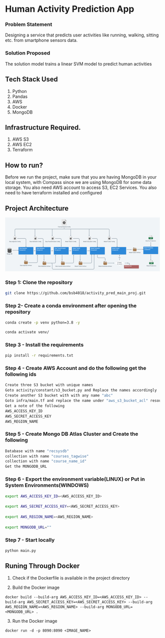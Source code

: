 # Human Activity Prediction App

### Problem Statement
Designing a service that predicts user activities like running, walking, sitting etc. from smartphone sensors data.


### Solution Proposed 
The solution model trains a linear SVM model to predict human activities

## Tech Stack Used
1. Python 
2. Pandas
3. AWS
4. Docker
5. MongoDB

## Infrastructure Required.

1. AWS S3
2. AWS EC2
3. Terraform


## How to run?
Before we run the project, make sure that you are having MongoDB in your local system, with Compass since we are using MongoDB for some data storage. You also need AWS account to access S3, EC2 Services. You also need to have terraform installed and configured


## Project Architecture
![image](https://github.com/bsb4018/activity_pred_main_proj/blob/main/images/HLD_MODEL_PIPELINE.png)


### Step 1: Clone the repository
```bash
git clone https://github.com/bsb4018/activity_pred_main_proj.git
```

### Step 2- Create a conda environment after opening the repository

```bash
conda create -p venv python=3.8 -y
```

```bash
conda activate venv/
```

### Step 3 - Install the requirements
```bash
pip install -r requirements.txt
```

### Step 4 - Create AWS Account and do the following get the following ids
```bash
Create three S3 bucket with unique names 
Goto activity/constant/s3_bucket.py and Replace the names accordingly
Create another S3 bucket with with any name "abc"
Goto infra/main.tf and replace the name under "aws_s3_bucket_acl" resource to "abc"
Get a note of the following
AWS_ACCESS_KEY_ID
AWS_SECRET_ACCESS_KEY
AWS_REGION_NAME
```

### Step 5 - Create Mongo DB Atlas Cluster and Create the following 
```bash
Database with name "recsysdb"
collection with name "courses_tagwise"         
collection with name "course_name_id"
Get the MONGODB_URL
```

### Step 6 - Export the environment variable(LINUX) or Put in System Environments(WINDOWS)
```bash
export AWS_ACCESS_KEY_ID=<AWS_ACCESS_KEY_ID>

export AWS_SECRET_ACCESS_KEY=<AWS_SECRET_ACCESS_KEY>

export AWS_REGION_NAME=<AWS_REGION_NAME>

export MONGODB_URL=""
```

### Step 7 - Start locally
```bash
python main.py
```

## Runing Through Docker

1. Check if the Dockerfile is available in the project directory

2. Build the Docker image
```
docker build --build-arg AWS_ACCESS_KEY_ID=<AWS_ACCESS_KEY_ID> --build-arg AWS_SECRET_ACCESS_KEY=<AWS_SECRET_ACCESS_KEY> --build-arg AWS_REGION_NAME=<AWS_REGION_NAME> --build-arg MONGODB_URL=<MONGODB_URL> . 

```

3. Run the Docker image
```
docker run -d -p 8090:8090 <IMAGE_NAME>
```
